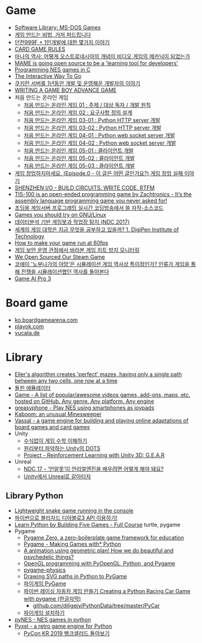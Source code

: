 Game
====
* [Software Library: MS-DOS Games](https://archive.org/details/softwarelibrary_msdos_games/v2)
* [게임 만드는 비법, 거저 퍼드립니다](http://www.huffingtonpost.kr/asadal/story_b_6765806.html)
* [던전999F + 1인개발에 대한 몇가지 이야기](http://wlhermit.blog.me/220319619224)
* [CARD GAME RULES](http://www.pagat.com/)
* [마나의 역사: 어떻게 오스트로네시아의 개념이 비디오 게임의 메카닉이 되었는가](http://ppss.kr/archives/40320)
* [MAME is going open source to be a 'learning tool for developers'](http://gamasutra.com/view/news/243598/MAME_is_going_open_source_to_be_a_learning_tool_for_developers.php)
* [Programming NES games in C](http://shiru.untergrund.net/articles/programming_nes_games_in_c.htm)
* [The Interactive Way To Go](http://playgo.to/iwtg/en/)
* [쿠키런 서버를 1년동안 개발 및 운영해온 개발자의 이야기](http://www.slideshare.net/serialxnet/1-35304689)
* [WRITING A GAME BOY ADVANCE GAME](https://www.reinterpretcast.com/writing-a-game-boy-advance-game)
* 처음 만드는 온라인 게임
  * [처음 만드는 온라인 게임 01 : 주제 / 대상 독자 / 개발 원칙](https://brunch.co.kr/@wedump/4)
  * [처음 만드는 온라인 게임 02 : 요구사항 정의 설계](https://brunch.co.kr/@wedump/5)
  * [처음 만드는 온라인 게임 03-01 : Python HTTP server 개발](https://brunch.co.kr/@wedump/6)
  * [처음 만드는 온라인 게임 03-02 : Python HTTP server 개발](https://brunch.co.kr/@wedump/7)
  * [처음 만드는 온라인 게임 04-01 : Python web socket server 개발](https://brunch.co.kr/@wedump/8)
  * [처음 만드는 온라인 게임 04-02 : Python web socket server 개발](https://brunch.co.kr/@wedump/9)
  * [처음 만드는 온라인 게임 05-01 : 클라이언트 개발](https://brunch.co.kr/@wedump/10)
  * [처음 만드는 온라인 게임 05-02 : 클라이언트 개발](https://brunch.co.kr/@wedump/11)
  * [처음 만드는 온라인 게임 05-03 : 클라이언트 개발](https://brunch.co.kr/@wedump/13)
* [게임 창업하지마세요. (Episode.0 - 이 글은 어떤 글인가요?) 게임 창업 실패 이야기](http://blog.naver.com/pretym1/220710548022)
* [SHENZHEN I/O - BUILD CIRCUITS. WRITE CODE. RTFM](http://store.steampowered.com/app/504210/)
* [TIS-100 is an open-ended programming game by Zachtronics - It’s the assembly language programming game you never asked for!](http://store.steampowered.com/app/370360/)
* [초딩용 게임서버 프로그래밍 실시간 코딩방송에서 쓸 자작-소스코드](https://www.youtube.com/watch?v=Wel1MB9hm1A)
* [Games you should try on GNU/Linux](https://www.unixmen.com/games-try-gnulinux/)
* [데이터분석 기반 게임봇과 작업장 탐지 (NDC 2017)](https://www.slideshare.net/sakai76/ndc-2017-75638339)
* [세계의 게임 대학은 지금 무엇을 공부하고 있을까? 1. DigiPen Institute of Technology](https://alegruz.imweb.me/blog/?q=YToxOntzOjEyOiJrZXl3b3JkX3R5cGUiO3M6MzoiYWxsIjt9&bmode=view&idx=1228644&t=board)
* [How to make your game run at 60fps](https://medium.com/@tglaiel/how-to-make-your-game-run-at-60fps-24c61210fe75)
* [게임 보안 운영 관점에서 바라본 게임 치트 방지 모니터링](https://engineering.linecorp.com/ko/blog/monitoring-to-prevent-game-cheating/)
* [We Open Sourced Our Steam Game](https://medium.com/squallygame/we-open-sourced-our-steam-game-and-why-it-was-a-good-idea-2d5ac72c9802)
* [코에이 '노부나가의 야망'은 시뮬레이션 게임 역사상 특이점인가? 인류가 게임을 통해 전쟁을 시뮬레이션했던 역사를 돌아본다](http://isao76.egloos.com/2662773)
* [Game AI Pro 3](http://www.gameaipro.com)

# Board game
* [ko.boardgamearena.com](http://ko.boardgamearena.com/)
* [playok.com](http://www.playok.com/)
* [yucata.de](http://www.yucata.de/en)

# Library
* [Eller's algorithm creates 'perfect' mazes, having only a single path between any two cells, one row at a time](http://www.neocomputer.org/projects/eller.html)
* [돌핀 에뮬레이터](https://ko.dolphin-emu.org/)
* [Game - A list of popular/awesome videos games, add-ons, maps, etc. hosted on GitHub. Any genre. Any platform. Any engine](https://github.com/leereilly/games)
* [greasyphone - Play NES using smartphones as joypads](https://github.com/olahol/greasyphone#greasyphone)
* [Kaboom: an unusual Minesweeper](https://pwmarcz.pl/blog/kaboom/)
* [Vassal - a game engine for building and playing online adaptations of board games and card games](http://www.vassalengine.org/)
* Unity
  * [수식없이 게임 수학 이해하기](https://www.slideshare.net/MrDustinLee/ss-147084075)
  * [원리부터 파악하는 Unity의 DOTS](https://blog.iwanhae.ga/intro-of-unity-dots/)
  * [Project - Reinforcement Learning with Unity 3D: G.E.A.R](https://dtransposed.github.io/blog/GEAR.html)
* Unreal
  * [NDC 17 - ‘언알못’이 언리얼엔진을 배우려면 어떻게 해야 돼요?](http://www.thisisgame.com/webzine/gameevent/nboard/227/?n=71531)
  * [Unity에서 Unreal로 갈아타자](https://www.slideshare.net/ddayinhwang9/unity-unreal-210095797)

## Library Python
* [Lightweight snake game running in the console](https://github.com/tancredi/python-console-snake)
* [파이썬으로 블리자드 디아블로3 API 이용하기!](https://tariat.tistory.com/738)
* [Learn Python by Building Five Games - Full Course](https://www.youtube.com/watch?v=XGf2GcyHPhc) turtle, pygame
* Pygame
  * [Pygame Zero, a zero-boilerplate game framework for education](http://mauveweb.co.uk/posts/2015/05/pygame-zero.html)
  * [Pygame - Making Games with\* Python](https://www.youtube.com/playlist?list=PLQVvvaa0QuDcxG_Cajz1JyTH6eAvka93C)
  * [A animation using geometric plan! How we do beautiful and psychedelic things?](https://github.com/ryukinix/fractal-plan)
  * [OpenGL programming with PyOpenGL, Python, and Pygame](https://www.youtube.com/playlist?list=PLQVvvaa0QuDdfGpqjkEJSeWKGCP31__wD)
  * [pygame-physics](https://github.com/idgmatrix/pygame-physics)
  * [Drawing SVG paths in Python to PyGame](https://www.youtube.com/watch?v=bbY13xi0yhM)
  * [파이게임 PyGame](https://www.youtube.com/playlist?list=PL7ZVZgsnLwEH_cLdFK67ygJWPpL2rR8XH)
  * [파이썬 레이싱 자동차 게임 만들기 Creating a Python Racing Car Game with pygame (한글자막)](https://www.youtube.com/watch?v=37a7cBmCvB8)
    * [github.com/diligejy/PythonData/tree/master/PyCar](https://github.com/diligejy/PythonData/tree/master/PyCar)
  * [파이게임 설치하기](https://blog.naver.com/dsz08082/221373412901)
* [pyNES - NES games in python](http://gutomaia.net/pyNES/)
* [Pyxel - a retro game engine for Python](https://github.com/kitao/pyxel)
  * [PyCon KR 2019 뱅크샐러드 돌아보기](https://medium.com/rainist-engineering/pycon-kr-2019-banksalad-5b4816325949)
